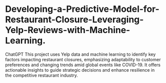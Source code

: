 # Developing-a-Predictive-Model-for-Restaurant-Closure-Leveraging-Yelp-Reviews-with-Machine-Learning.
 ChatGPT This project uses Yelp data and machine learning to identify key factors impacting restaurant closures, emphasizing adaptability to customer preferences and changing trends amid global events like COVID-19. It offers actionable insights to guide strategic decisions and enhance resilience in the competitive restaurant industry.
